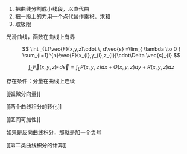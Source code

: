 1. 把曲线分割成小线段，以直代曲
2. 把一段上的力用一个点代替作乘积，求和
3. 取极限

光滑曲线，函数在曲线上有界

$$
\int _{L}\vec{F}(x,y,z)\cdot \, d\vec{s} =\lim_{ \lambda \to 0 } \sum_{i=1}^{n}\vec{F}(x_{i},y_{i},z_{i})\cdot\Delta \vec{s}_{i}
$$

$$
\int _{L}\vec{F}(x,y,z)\cdot \, d\vec{s} =\int _{L}P(x,y,z)dx+Q(x,y,z)dy+R(x,y,z)dz
$$


存在条件：分量在曲线上连续

[[弧微分向量]]

[[两个曲线积分的转化]]

[[区间可加性]]

如果是反向曲线积分，那就是加一个负号

[[第二类曲线积分的计算]]